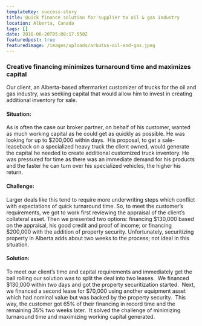 ```yaml
---
templateKey: success-story
title: Quick finance solution for supplier to oil & gas industry
location: Alberta, Canada
tags: []
date: 2018-06-20T05:08:17.550Z
featuredpost: true
featuredimage: /images/uploads/arbutus-oil-and-gas.jpeg
---
```

### Creative financing minimizes turnaround time and maximizes capital

Our client, an Alberta-based aftermarket customizer of trucks for the oil and gas industry, was seeking capital that would allow him to invest in creating additional inventory for sale.

#### Situation: 

As is often the case our broker partner, on behalf of his customer, wanted as much working capital as he could get as quickly as possible. He was looking for up to $200,000 within days.  His proposal, to get a sale-leaseback on a specialized heavy truck the client owned, would generate the capital he needed to create additional customized truck inventory. He was pressured for time as there was an immediate demand for his products and the faster he can turn over his specialized vehicles, the higher his return. 

#### Challenge:

Larger deals like this tend to require more underwriting steps which conflict with expectations of quick turnaround time. So, to meet the customer’s requirements, we got to work first reviewing the appraisal of the client’s collateral asset. Then we presented two options: financing $130,000 based on the appraisal, his good credit and proof of income; or financing $200,000 with the addition of property security. Unfortunately, securitizing property in Alberta adds about two weeks to the process; not ideal in this situation. 

#### Solution:

To meet our client’s time and capital requirements and immediately get the ball rolling our solution was to split the deal into two leases.  We financed $130,000 within two days and got the property securitization started.  Next, we financed a second lease for $70,000 using another equipment asset which had nominal value but was backed by the property security.  This way, the customer got 65% of their financing in record time and the remaining 35% two weeks later.  It solved the challenge of minimizing turnaround time and maximizing working capital generated.
